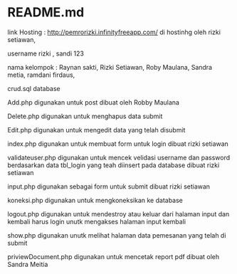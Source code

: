 <h1>README.md</h1>

link Hosting : http://pemrorizki.infinityfreeapp.com/ di hostinhg oleh rizki setiawan,

username rizki , sandi 123

nama kelompok :
Raynan sakti, 
Rizki Setiawan,
Roby Maulana,
Sandra metia,
ramdani firdaus,

crud.sql database

Add.php digunakan untuk post dibuat oleh Robby Maulana

Delete.php digunakan untuk menghapus data submit 

Edit.php digunakan untuk mengedit data yang telah disubmit

index.php digunakan untuk membuat form untuk login  dibuat rizki setiawan

validateuser.php digunakan untuk mencek velidasi username dan password berdasarkan data tbl_login yang teah diinsert pada database dibuat rizki setiawan

input.php digunakan sebagai form untuk submit dibuat rizki setiawan

koneksi.php digunakan untuk mengkoneksikan ke database 

logout.php digunakan untuk mendestroy atau keluar dari halaman input dan kembali harus login unutk mengakses halaman input kembali 

show.php digunakan unutk melihat halaman data pemesanan yang telah di submit

priviewDocument.php digunakan untuk mencetak report pdf dibuat oleh Sandra Meitia

